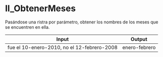 # II_ObtenerMeses
Pasándose una ristra por parámetro, obtener los nombres de los meses que se encuentren en ella.

Input | Output
----- | ------
fue el 10-enero-2010, no el 12-febrero-2008 | enero-febrero
